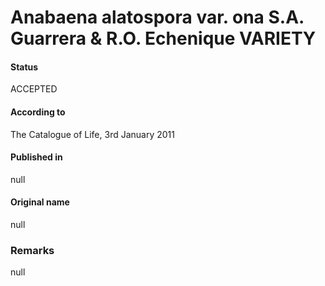 Anabaena alatospora var. ona S.A. Guarrera & R.O. Echenique VARIETY
=======

#### Status
ACCEPTED

#### According to
The Catalogue of Life, 3rd January 2011

#### Published in
null

#### Original name
null

### Remarks
null